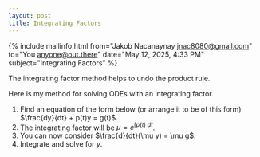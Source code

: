 ```yaml
---
layout: post
title: Integrating Factors
---
```


{% include mailinfo.html from="Jakob Nacanaynay <jnac8080@gmail.com>" to="You <anyone@out.there>" date="May 12, 2025, 4:33 PM" subject="Integrating Factors" %}

The integrating factor method helps to undo the product rule.

Here is my method for solving ODEs with an integrating factor.

1. Find an equation of the form below (or arrange it to be of this form) $\frac{dy}{dt} + p(t)y = g(t)$.
2. The integrating factor will be $\mu = e^{\int p(t)\;dt}$.
3. You can now consider $\frac{d}{dt}(\mu y) = \mu g$.
4. Integrate and solve for $y$.
